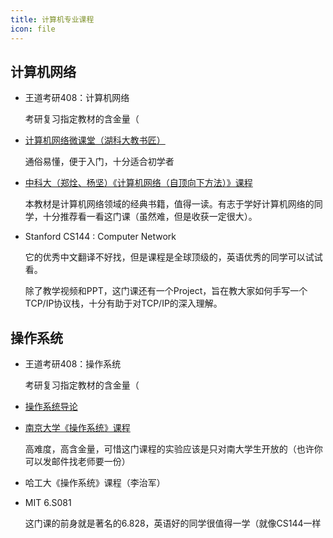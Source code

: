 ```yaml
---
title: 计算机专业课程
icon: file
---
```


## 计算机网络

* 王道考研408：计算机网络

  考研复习指定教材的含金量（

* [计算机网络微课堂（湖科大教书匠）](https://www.bilibili.com/video/BV1c4411d7jb/)

  通俗易懂，便于入门，十分适合初学者

* [中科大（郑烇、杨坚）《计算机网络（自顶向下方法）》课程](https://www.bilibili.com/video/BV1JV411t7ow/)

  本教材是计算机网络领域的经典书籍，值得一读。有志于学好计算机网络的同学，十分推荐看一看这门课（虽然难，但是收获一定很大）。

* Stanford CS144 : Computer Network

  它的优秀中文翻译不好找，但是课程是全球顶级的，英语优秀的同学可以试试看。

  除了教学视频和PPT，这门课还有一个Project，旨在教大家如何手写一个TCP/IP协议栈，十分有助于对TCP/IP的深入理解。

## 操作系统

* 王道考研408：操作系统

  考研复习指定教材的含金量（

* [操作系统导论](https://item.jd.com/12535621.html)

* [南京大学《操作系统》课程](https://www.bilibili.com/video/BV1Cm4y1d7Ur/)

  高难度，高含金量，可惜这门课程的实验应该是只对南大学生开放的（也许你可以发邮件找老师要一份）

* 哈工大《操作系统》课程（李治军）

* MIT 6.S081

  这门课的前身就是著名的6.828，英语好的同学很值得一学（就像CS144一样